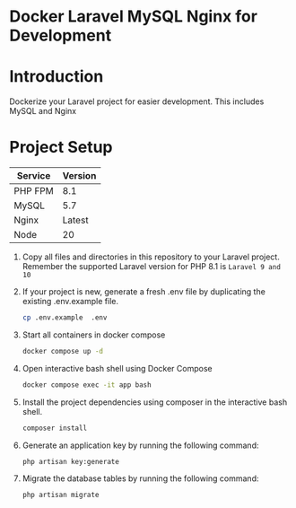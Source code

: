 # Docker Laravel MySQL Nginx for Development

# Introduction

Dockerize your Laravel project for easier development. This includes MySQL and Nginx

# Project Setup

| Service | Version |
| ------- | ------- |
| PHP FPM | 8.1     |
| MySQL   | 5.7     |
| Nginx   | Latest  |
| Node    | 20      |

1. Copy all files and directories in this repository to your Laravel project. Remember the supported Laravel version for PHP 8.1 is `Laravel 9 and 10`
2. If your project is new, generate a fresh .env file by duplicating the existing .env.example file.

   ```bash
   cp .env.example  .env
   ```

3. Start all containers in docker compose

   ```bash
   docker compose up -d
   ```

4. Open interactive bash shell using Docker Compose

   ```bash
   docker compose exec -it app bash
   ```

5. Install the project dependencies using composer in the interactive bash shell.

   ```bash
   composer install
   ```

6. Generate an application key by running the following command:

   ```bash
   php artisan key:generate
   ```

7. Migrate the database tables by running the following command:

   ```bash
   php artisan migrate
   ```
